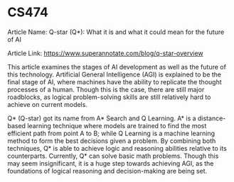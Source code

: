 # CS474

Article Name: Q-star (Q*): What it is and what it could mean for the future of AI

Article Link: https://www.superannotate.com/blog/q-star-overview

This article examines the stages of AI development as well as the future of this technology. Artificial General Intelligence (AGI) is explained to be the final stage of AI, 
where machines have the ability to replicate the thought processes of a human. Though this is the case, there are still major roadblocks, as logical problem-solving skills 
are still relatively hard to achieve on current models.

Q* (Q-star) got its name from A* Search and Q Learning. A* is a distance-based learning technique where models are trained to find the most efficient path from point A to B; 
while Q Learning is a machine learning method to form the best decisions given a problem. By combining both techniques, Q* is able to achieve logic and reasoning abilities relative
to its counterparts. Currently, Q* can solve basic math problems. Though this may seem insignificant, it is a huge step towards achieving AGI, as the foundations of logical
reasoning and decision-making are being set. 
